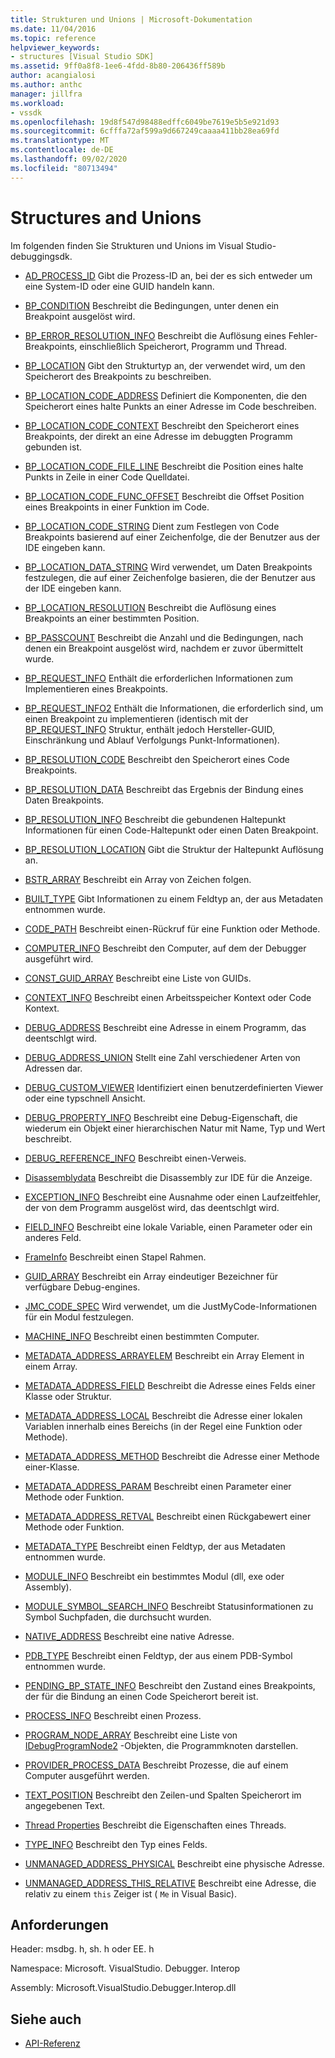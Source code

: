 ```yaml
---
title: Strukturen und Unions | Microsoft-Dokumentation
ms.date: 11/04/2016
ms.topic: reference
helpviewer_keywords:
- structures [Visual Studio SDK]
ms.assetid: 9ff0a8f8-1ee6-4fdd-8b80-206436ff589b
author: acangialosi
ms.author: anthc
manager: jillfra
ms.workload:
- vssdk
ms.openlocfilehash: 19d8f547d98488edffc6049be7619e5b5e921d93
ms.sourcegitcommit: 6cfffa72af599a9d667249caaaa411bb28ea69fd
ms.translationtype: MT
ms.contentlocale: de-DE
ms.lasthandoff: 09/02/2020
ms.locfileid: "80713494"
---
```

# <a name="structures-and-unions"></a>Structures and Unions
Im folgenden finden Sie Strukturen und Unions im Visual Studio-debuggingsdk.

- [AD_PROCESS_ID](../../../extensibility/debugger/reference/ad-process-id.md) Gibt die Prozess-ID an, bei der es sich entweder um eine System-ID oder eine GUID handeln kann.

- [BP_CONDITION](../../../extensibility/debugger/reference/bp-condition.md) Beschreibt die Bedingungen, unter denen ein Breakpoint ausgelöst wird.

- [BP_ERROR_RESOLUTION_INFO](../../../extensibility/debugger/reference/bp-error-resolution-info.md) Beschreibt die Auflösung eines Fehler-Breakpoints, einschließlich Speicherort, Programm und Thread.

- [BP_LOCATION](../../../extensibility/debugger/reference/bp-location.md) Gibt den Strukturtyp an, der verwendet wird, um den Speicherort des Breakpoints zu beschreiben.

- [BP_LOCATION_CODE_ADDRESS](../../../extensibility/debugger/reference/bp-location-code-address.md) Definiert die Komponenten, die den Speicherort eines halte Punkts an einer Adresse im Code beschreiben.

- [BP_LOCATION_CODE_CONTEXT](../../../extensibility/debugger/reference/bp-location-code-context.md) Beschreibt den Speicherort eines Breakpoints, der direkt an eine Adresse im debuggten Programm gebunden ist.

- [BP_LOCATION_CODE_FILE_LINE](../../../extensibility/debugger/reference/bp-location-code-file-line.md) Beschreibt die Position eines halte Punkts in Zeile in einer Code Quelldatei.

- [BP_LOCATION_CODE_FUNC_OFFSET](../../../extensibility/debugger/reference/bp-location-code-func-offset.md) Beschreibt die Offset Position eines Breakpoints in einer Funktion im Code.

- [BP_LOCATION_CODE_STRING](../../../extensibility/debugger/reference/bp-location-code-string.md) Dient zum Festlegen von Code Breakpoints basierend auf einer Zeichenfolge, die der Benutzer aus der IDE eingeben kann.

- [BP_LOCATION_DATA_STRING](../../../extensibility/debugger/reference/bp-location-data-string.md) Wird verwendet, um Daten Breakpoints festzulegen, die auf einer Zeichenfolge basieren, die der Benutzer aus der IDE eingeben kann.

- [BP_LOCATION_RESOLUTION](../../../extensibility/debugger/reference/bp-location-resolution.md) Beschreibt die Auflösung eines Breakpoints an einer bestimmten Position.

- [BP_PASSCOUNT](../../../extensibility/debugger/reference/bp-passcount.md) Beschreibt die Anzahl und die Bedingungen, nach denen ein Breakpoint ausgelöst wird, nachdem er zuvor übermittelt wurde.

- [BP_REQUEST_INFO](../../../extensibility/debugger/reference/bp-request-info.md) Enthält die erforderlichen Informationen zum Implementieren eines Breakpoints.

- [BP_REQUEST_INFO2](../../../extensibility/debugger/reference/bp-request-info2.md) Enthält die Informationen, die erforderlich sind, um einen Breakpoint zu implementieren (identisch mit der [BP_REQUEST_INFO](../../../extensibility/debugger/reference/bp-request-info.md) Struktur, enthält jedoch Hersteller-GUID, Einschränkung und Ablauf Verfolgungs Punkt-Informationen).

- [BP_RESOLUTION_CODE](../../../extensibility/debugger/reference/bp-resolution-code.md) Beschreibt den Speicherort eines Code Breakpoints.

- [BP_RESOLUTION_DATA](../../../extensibility/debugger/reference/bp-resolution-data.md) Beschreibt das Ergebnis der Bindung eines Daten Breakpoints.

- [BP_RESOLUTION_INFO](../../../extensibility/debugger/reference/bp-resolution-info.md) Beschreibt die gebundenen Haltepunkt Informationen für einen Code-Haltepunkt oder einen Daten Breakpoint.

- [BP_RESOLUTION_LOCATION](../../../extensibility/debugger/reference/bp-resolution-location.md) Gibt die Struktur der Haltepunkt Auflösung an.

- [BSTR_ARRAY](../../../extensibility/debugger/reference/bstr-array.md) Beschreibt ein Array von Zeichen folgen.

- [BUILT_TYPE](../../../extensibility/debugger/reference/built-type.md) Gibt Informationen zu einem Feldtyp an, der aus Metadaten entnommen wurde.

- [CODE_PATH](../../../extensibility/debugger/reference/code-path.md) Beschreibt einen-Rückruf für eine Funktion oder Methode.

- [COMPUTER_INFO](../../../extensibility/debugger/reference/computer-info.md) Beschreibt den Computer, auf dem der Debugger ausgeführt wird.

- [CONST_GUID_ARRAY](../../../extensibility/debugger/reference/const-guid-array.md) Beschreibt eine Liste von GUIDs.

- [CONTEXT_INFO](../../../extensibility/debugger/reference/context-info.md) Beschreibt einen Arbeitsspeicher Kontext oder Code Kontext.

- [DEBUG_ADDRESS](../../../extensibility/debugger/reference/debug-address.md) Beschreibt eine Adresse in einem Programm, das deentschlgt wird.

- [DEBUG_ADDRESS_UNION](../../../extensibility/debugger/reference/debug-address-union.md) Stellt eine Zahl verschiedener Arten von Adressen dar.

- [DEBUG_CUSTOM_VIEWER](../../../extensibility/debugger/reference/debug-custom-viewer.md) Identifiziert einen benutzerdefinierten Viewer oder eine typschnell Ansicht.

- [DEBUG_PROPERTY_INFO](../../../extensibility/debugger/reference/debug-property-info.md) Beschreibt eine Debug-Eigenschaft, die wiederum ein Objekt einer hierarchischen Natur mit Name, Typ und Wert beschreibt.

- [DEBUG_REFERENCE_INFO](../../../extensibility/debugger/reference/debug-reference-info.md) Beschreibt einen-Verweis.

- [Disassemblydata](../../../extensibility/debugger/reference/disassemblydata.md) Beschreibt die Disassembly zur IDE für die Anzeige.

- [EXCEPTION_INFO](../../../extensibility/debugger/reference/exception-info.md) Beschreibt eine Ausnahme oder einen Laufzeitfehler, der von dem Programm ausgelöst wird, das deentschlgt wird.

- [FIELD_INFO](../../../extensibility/debugger/reference/field-info.md) Beschreibt eine lokale Variable, einen Parameter oder ein anderes Feld.

- [FrameInfo](../../../extensibility/debugger/reference/frameinfo.md) Beschreibt einen Stapel Rahmen.

- [GUID_ARRAY](../../../extensibility/debugger/reference/guid-array.md) Beschreibt ein Array eindeutiger Bezeichner für verfügbare Debug-engines.

- [JMC_CODE_SPEC](../../../extensibility/debugger/reference/jmc-code-spec.md) Wird verwendet, um die JustMyCode-Informationen für ein Modul festzulegen.

- [MACHINE_INFO](../../../extensibility/debugger/reference/machine-info.md) Beschreibt einen bestimmten Computer.

- [METADATA_ADDRESS_ARRAYELEM](../../../extensibility/debugger/reference/metadata-address-arrayelem.md) Beschreibt ein Array Element in einem Array.

- [METADATA_ADDRESS_FIELD](../../../extensibility/debugger/reference/metadata-address-field.md) Beschreibt die Adresse eines Felds einer Klasse oder Struktur.

- [METADATA_ADDRESS_LOCAL](../../../extensibility/debugger/reference/metadata-address-local.md) Beschreibt die Adresse einer lokalen Variablen innerhalb eines Bereichs (in der Regel eine Funktion oder Methode).

- [METADATA_ADDRESS_METHOD](../../../extensibility/debugger/reference/metadata-address-method.md) Beschreibt die Adresse einer Methode einer-Klasse.

- [METADATA_ADDRESS_PARAM](../../../extensibility/debugger/reference/metadata-address-param.md) Beschreibt einen Parameter einer Methode oder Funktion.

- [METADATA_ADDRESS_RETVAL](../../../extensibility/debugger/reference/metadata-address-retval.md) Beschreibt einen Rückgabewert einer Methode oder Funktion.

- [METADATA_TYPE](../../../extensibility/debugger/reference/metadata-type.md) Beschreibt einen Feldtyp, der aus Metadaten entnommen wurde.

- [MODULE_INFO](../../../extensibility/debugger/reference/module-info.md) Beschreibt ein bestimmtes Modul (dll, exe oder Assembly).

- [MODULE_SYMBOL_SEARCH_INFO](../../../extensibility/debugger/reference/module-symbol-search-info.md) Beschreibt Statusinformationen zu Symbol Suchpfaden, die durchsucht wurden.

- [NATIVE_ADDRESS](../../../extensibility/debugger/reference/native-address.md) Beschreibt eine native Adresse.

- [PDB_TYPE](../../../extensibility/debugger/reference/pdb-type.md) Beschreibt einen Feldtyp, der aus einem PDB-Symbol entnommen wurde.

- [PENDING_BP_STATE_INFO](../../../extensibility/debugger/reference/pending-bp-state-info.md) Beschreibt den Zustand eines Breakpoints, der für die Bindung an einen Code Speicherort bereit ist.

- [PROCESS_INFO](../../../extensibility/debugger/reference/process-info.md) Beschreibt einen Prozess.

- [PROGRAM_NODE_ARRAY](../../../extensibility/debugger/reference/program-node-array.md) Beschreibt eine Liste von [IDebugProgramNode2](../../../extensibility/debugger/reference/idebugprogramnode2.md) -Objekten, die Programmknoten darstellen.

- [PROVIDER_PROCESS_DATA](../../../extensibility/debugger/reference/provider-process-data.md) Beschreibt Prozesse, die auf einem Computer ausgeführt werden.

- [TEXT_POSITION](../../../extensibility/debugger/reference/text-position.md) Beschreibt den Zeilen-und Spalten Speicherort im angegebenen Text.

- [Thread Properties](../../../extensibility/debugger/reference/threadproperties.md) Beschreibt die Eigenschaften eines Threads.

- [TYPE_INFO](../../../extensibility/debugger/reference/type-info.md) Beschreibt den Typ eines Felds.

- [UNMANAGED_ADDRESS_PHYSICAL](../../../extensibility/debugger/reference/unmanaged-address-physical.md) Beschreibt eine physische Adresse.

- [UNMANAGED_ADDRESS_THIS_RELATIVE](../../../extensibility/debugger/reference/unmanaged-address-this-relative.md) Beschreibt eine Adresse, die relativ zu einem `this` Zeiger ist ( `Me` in Visual Basic).

## <a name="requirements"></a>Anforderungen
 Header: msdbg. h, sh. h oder EE. h

 Namespace: Microsoft. VisualStudio. Debugger. Interop

 Assembly: Microsoft.VisualStudio.Debugger.Interop.dll

## <a name="see-also"></a>Siehe auch
- [API-Referenz](../../../extensibility/debugger/reference/api-reference-visual-studio-debugging.md)
